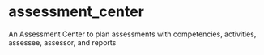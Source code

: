# assessment_center
An Assessment Center to plan assessments with competencies, activities, assessee, assessor, and reports

